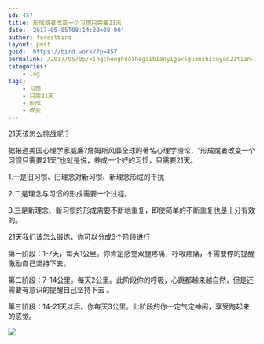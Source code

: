 ```yaml
---
id: 457
title: 形成或者改变一个习惯只需要21天
date: '2017-05-05T08:14:30+08:00'
author: forestbird
layout: post
guid: 'https://bird.work/?p=457'
permalink: /2017/05/05/xingchenghuozhegaibianyigexiguanzhixuyao21tian-2/
categories:
    - log
tags:
    - 习惯
    - 只需21天
    - 形成
    - 改变
---
```


 21天该怎么挑战呢？

 据报道美国心理学家威廉?詹姆斯风靡全球的著名心理学理论，“形成或者改变一个习惯只需要21天”也就是说，养成一个好的习惯，只需要21天。

 1.一是旧习惯、旧理念对新习惯、新理念形成的干扰

 2.二是理念与习惯的形成需要一个过程。

 3.三是新理念、新习惯的形成需要不断地重复，即使简单的不断重复也是十分有效的。

 21天我们该怎么锻炼，你可以分成3个阶段进行

 第一阶段：1-7天，每天1公里。你肯定感觉双腿疼痛，呼吸疼痛，不需要停的提醒激励自己坚持下去。

 第二阶段：7-14公里。每天2公里。此阶段你的呼吸，心跳都越来越自然，但是还需要有意识的提醒自己坚持下去 。

 第三阶段：14-21天以后。你每天3公里。此阶段的你一定气定神闲，享受跑起来的感觉。

![](http://www.zhaoweifeng.cn/blog/plugin/windsphoto/photofile/20175/201754161610110.jpg)